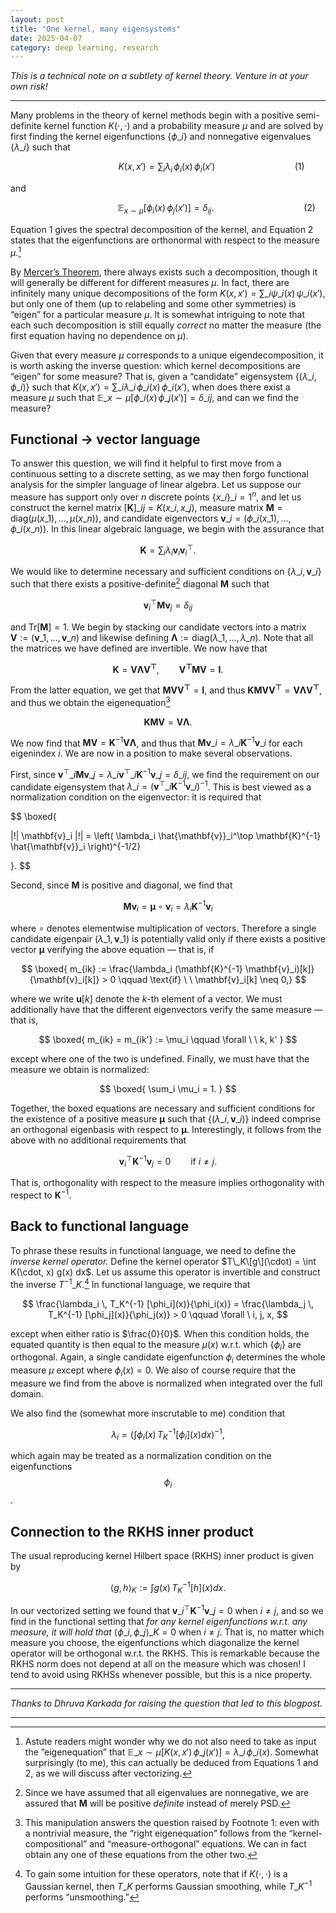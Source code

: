 ```yaml
---
layout: post
title: "One kernel, many eigensystems"
date: 2025-04-07
category: deep learning, research
---
```


*This is a technical note on a subtlety of kernel theory. Venture in at your own risk!*

***

Many problems in the theory of kernel methods begin with a positive semi-definite kernel function $K(\cdot, \cdot)$ and a probability measure $\mu$ and are solved by first finding the kernel eigenfunctions $\{\phi\_i\}$ and nonnegative eigenvalues $\{\lambda\_i\}$ such that

$$
\ \ \ \qquad\qquad \qquad\qquad K(x,x') = \sum_i \lambda_i \, \phi_i(x) \, \phi_i(x') \qquad\qquad \qquad\qquad (1)
$$

and

$$
\qquad\qquad \qquad\qquad\quad \ \ \ \mathbb{E}_{x \sim \mu}[\phi_i(x) \, \phi_j(x')] = \delta_{ij}. \qquad\qquad \qquad\qquad\quad (2)
$$

Equation 1 gives the spectral decomposition of the kernel, and Equation 2 states that the eigenfunctions are orthonormal with respect to the measure $\mu$.[^1]

[^1]: Astute readers might wonder why we do not also need to take as input the ”eigenequation” that $\mathbb{E}\_{x \sim \mu}[K(x, x') \, \phi\_j(x')] = \lambda\_i \, \phi\_i(x).$ Somewhat surprisingly (to me), this can actually be deduced from Equations 1 and 2, as we will discuss after vectorizing.

By [Mercer’s Theorem](https://en.wikipedia.org/wiki/Mercer%27s_theorem), there always exists such a decomposition, though it will generally be different for different measures $\mu$. In fact, there are infinitely many unique decompositions of the form $K(x,x') = \sum\_i \psi\_i(x) \, \psi\_i(x')$, but only one of them (up to relabeling and some other symmetries) is “eigen” for a particular measure $\mu$. It is somewhat intriguing to note that each such decomposition is still equally *correct* no matter the measure (the first equation having no dependence on $\mu$).

Given that every measure $\mu$ corresponds to a unique eigendecomposition, it is worth asking the inverse question: which kernel decompositions are “eigen” for some measure? That is, given a “candidate” eigensystem $\{(\lambda\_i, \phi\_i)\}$ such that $K(x,x') = \sum\_i \lambda\_i \, \phi\_i(x) \, \phi\_i(x')$, when does there exist a measure $\mu$ such that $\mathbb{E}\_{x \sim \mu}[\phi\_i(x) \, \phi\_j(x')] = \delta\_{ij}$, and can we find the measure?

## Functional $\rightarrow$ vector language

To answer this question, we will find it helpful to first move from a continuous setting to a discrete setting, as we may then forgo functional analysis for the simpler language of linear algebra. Let us suppose our measure has support only over $n$ discrete points $\{x\_i\}\_{i=1}^n$, and let us construct the kernel matrix $[\mathbf{K}]\_{ij} = K(x\_i, x\_j)$, measure matrix $\mathbf{M} = \mathrm{diag}(\mu(x\_1), \ldots, \mu(x\_n))$, and candidate eigenvectors $\mathbf{v}\_i = (\phi\_i(x\_1), \ldots, \phi\_i(x\_n))$. In this linear algebraic language, we begin with the assurance that

$$
\mathbf{K} = \sum_i \lambda_i \mathbf{v}_i \mathbf{v}_i^\top.
$$

We would like to determine necessary and sufficient conditions on $\{\lambda\_i, \mathbf{v}\_i\}$ such that there exists a positive-definite[^4] diagonal $\mathbf{M}$ such that

[^4]: Since we have assumed that all eigenvalues are nonnegative, we are assured that $\mathbf{M}$ will be positive *definite* instead of merely PSD.

$$
\mathbf{v}_i^{\top} \mathbf{M} \mathbf{v}_j = \delta_{ij}
$$

and $\mathrm{Tr}[\mathbf{M}] = 1$.
We begin by stacking our candidate vectors into a matrix $\mathbf{V} := (\mathbf{v}\_1, \ldots, \mathbf{v}\_n)$ and likewise defining $\boldsymbol{\Lambda} := \mathrm{diag}(\lambda\_1, \ldots, \lambda\_n)$. Note that all the matrices we have defined are invertible. We now have that

$$
\mathbf{K} = \mathbf{V \Lambda V^\top}, \qquad \mathbf{V^\top M V} = \mathbf{I}.
$$

From the latter equation, we get that $\mathbf{M V V^\top} = \mathbf{I}$, and thus $\mathbf{K M V V^\top} = \mathbf{V \Lambda V^\top}$, and thus we obtain the eigenequation[^2]

[^2]: This manipulation answers the question raised by Footnote 1: even with a nontrivial measure, the “right eigenequation” follows from the “kernel-compositional” and “measure-orthogonal” equations. We can in fact obtain any one of these equations from the other two.

$$
\mathbf{K M V} = \mathbf{V \Lambda}.
$$

We now find that $\mathbf{M V} = \mathbf{K}^{-1}\mathbf{V \Lambda}$, and thus that $\mathbf{M v}\_i = \lambda\_i \mathbf{K}^{-1} \mathbf{v}\_i$ for each eigenindex $i$. We are now in a position to make several observations.

First, since $\mathbf{v}^\top\_i \mathbf{M v}\_j = \lambda\_i \mathbf{v}^\top\_i \mathbf{K}^{-1} \mathbf{v}\_j = \delta\_{ij}$, we find the requirement on our candidate eigensystem that $\lambda\_i = \left( \mathbf{v}^\top\_i \mathbf{K}^{-1} \mathbf{v}\_i \right)^{-1}$. This is best viewed as a normalization condition on the eigenvector: it is required that

$$
\boxed{

|\!| \mathbf{v}_i |\!| = \left( \lambda_i \hat{\mathbf{v}}_i^\top \mathbf{K}^{-1} \hat{\mathbf{v}}_i  \right)^{-1/2}

}.
$$

Second, since $\mathbf{M}$ is positive and diagonal, we find that

$$
\mathbf{M v}_i = \mathbf{\mu} \circ \mathbf{v}_i = \lambda_i \mathbf{K}^{-1} \mathbf{v}_i
$$

where $\circ$ denotes elementwise multiplication of vectors. Therefore a single candidate eigenpair $(\lambda\_1, \mathbf{v}\_1)$ is potentially valid only if there exists a positive vector $\mathbf{\mu}$ verifying the above equation — that is, if

$$
\boxed{
m_{ik} := \frac{\lambda_i (\mathbf{K}^{-1} \mathbf{v}_i)[k]}{\mathbf{v}_i[k]} > 0
\qquad \text{if} \ \  \mathbf{v}_i[k] \neq 0,}
$$

where we write $\mathbf{u}[k]$ denote the $k$-th element of a vector. We must additionally have that the different eigenvectors verify the same measure — that is,

$$
\boxed{
m_{ik} = m_{ik'} := \mu_i
\qquad
\forall
\ \
k, k'
}
$$

except where one of the two is undefined. Finally, we must have that the measure we obtain is normalized:

$$
\boxed{
\sum_i
\mu_i = 1.
}
$$

Together, the boxed equations are necessary and sufficient conditions for the existence of a positive measure $\mathbf{\mu}$ such that $\{(\lambda\_i, \mathbf{v}\_i)\}$ indeed comprise an orthogonal eigenbasis with respect to $\mathbf{\mu}$. Interestingly, it follows from the above with no additional requirements that

$$
\mathbf{v}_i^\top \mathbf{K}^{-1} \mathbf{v}_j = 0 \qquad \mathrm{if} \ i \neq j.
$$

That is, orthogonality with respect to the measure implies orthogonality with respect to $\mathbf{K}^{-1}$.

## Back to functional language

To phrase these results in functional language, we need to define the *inverse kernel operator.* Define the kernel operator $T\_K\[g\](\cdot) = \int K(\cdot, x) g(x) dx$. Let us assume this operator is invertible and construct the inverse $T^{-1}\_K$.[^3] In functional language, we require that

[^3]: To gain some intuition for these operators, note that if $K(\cdot, \cdot)$ is a Gaussian kernel, then $T\_K$ performs Gaussian smoothing, while $T\_K^{-1}$ performs “unsmoothing.”

$$
\frac{\lambda_i \, T_K^{-1} [\phi_i](x)}{\phi_i(x)} = \frac{\lambda_j \, T_K^{-1} [\phi_j](x)}{\phi_j(x)} > 0
\qquad \forall \ i, j, x,
$$

except when either ratio is $\frac{0}{0}$. When this condition holds, the equated quantity is then equal to the measure $\mu(x)$ w.r.t. which $\{\phi_i\}$ are orthogonal.
Again, a single candidate eigenfunction $\phi_i$ determines the whole measure $\mu$ except where $\phi_i(x) = 0$.
We also of course require that the measure we find from the above is normalized when integrated over the full domain.

We also find the (somewhat more inscrutable to me) condition that

$$
\lambda_i = \left(\int \phi_i(x) \, T_K^{-1} [\phi_i](x) dx\right)^{-1},
$$

which again may be treated as a normalization condition on the eigenfunctions $$\phi_i$$.

## Connection to the RKHS inner product

The usual reproducing kernel Hilbert space (RKHS) inner product is given by

$$
\langle g, h \rangle_K := \int g(x) \, T_K^{-1}[h](x) dx.
$$

In our vectorized setting we found that $\mathbf{v}\_i^\top \mathbf{K}^{-1} \mathbf{v}\_j = 0$ when $i \neq j$, and so we find in the functional setting that *for any kernel eigenfunctions w.r.t. any measure, it will hold that* $\langle \phi\_i, \phi\_j \rangle\_K = 0$ when $i \neq j$. That is, no matter which measure you choose, the eigenfunctions which diagonalize the kernel operator will be orthogonal w.r.t. the RKHS. This is remarkable because the RKHS norm does not depend at all on the measure which was chosen! I tend to avoid using RKHSs whenever possible, but this is a nice property.


***
*Thanks to Dhruva Karkada for raising the question that led to this blogpost.*

***
